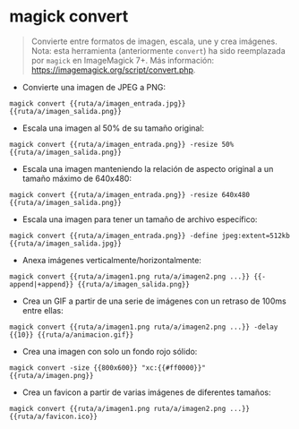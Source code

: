 # magick convert

> Convierte entre formatos de imagen, escala, une y crea imágenes.
> Nota: esta herramienta (anteriormente `convert`) ha sido reemplazada por `magick` en ImageMagick 7+.
> Más información: <https://imagemagick.org/script/convert.php>.

- Convierte una imagen de JPEG a PNG:

`magick convert {{ruta/a/imagen_entrada.jpg}} {{ruta/a/imagen_salida.png}}`

- Escala una imagen al 50% de su tamaño original:

`magick convert {{ruta/a/imagen_entrada.png}} -resize 50% {{ruta/a/imagen_salida.png}}`

- Escala una imagen manteniendo la relación de aspecto original a un tamaño máximo de 640x480:

`magick convert {{ruta/a/imagen_entrada.png}} -resize 640x480 {{ruta/a/imagen_salida.png}}`

- Escala una imagen para tener un tamaño de archivo específico:

`magick convert {{ruta/a/imagen_entrada.png}} -define jpeg:extent=512kb {{ruta/a/imagen_salida.jpg}}`

- Anexa imágenes verticalmente/horizontalmente:

`magick convert {{ruta/a/imagen1.png ruta/a/imagen2.png ...}} {{-append|+append}} {{ruta/a/imagen_salida.png}}`

- Crea un GIF a partir de una serie de imágenes con un retraso de 100ms entre ellas:

`magick convert {{ruta/a/imagen1.png ruta/a/imagen2.png ...}} -delay {{10}} {{ruta/a/animacion.gif}}`

- Crea una imagen con solo un fondo rojo sólido:

`magick convert -size {{800x600}} "xc:{{#ff0000}}" {{ruta/a/imagen.png}}`

- Crea un favicon a partir de varias imágenes de diferentes tamaños:

`magick convert {{ruta/a/imagen1.png ruta/a/imagen2.png ...}} {{ruta/a/favicon.ico}}`
